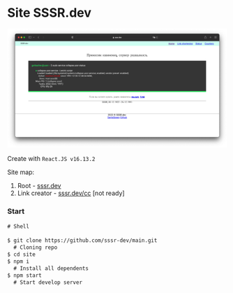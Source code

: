 # Site SSSR.dev

<p align="center">
    <img src=".readme_files/preview.png" alt="preview">
</p>

Create with `React.JS v16.13.2`

Site map:

1. Root - [sssr.dev](https://sssr.dev/?ref=github)
2. Link creator - [sssr.dev/cc](https://sssr.dev/cc?ref=github) [not ready]

### Start

```shell
# Shell

$ git clone https://github.com/sssr-dev/main.git
  # Cloning repo
$ cd site
$ npm i
  # Install all dependents
$ npm start
  # Start develop server
  
```